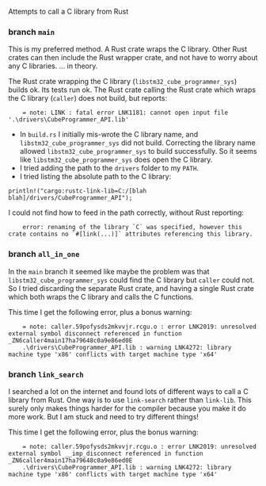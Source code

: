 Attempts to call a C library from Rust

### branch `main`
This is my preferred method. A Rust crate wraps the C library.  Other Rust crates can then include the Rust wrapper crate, and not have to worry about any C libraries.
... in theory.

The Rust crate wrapping the C library (`libstm32_cube_programmer_sys`) builds ok. Its tests run ok.
The Rust crate calling the Rust crate which wraps the C library (`caller`) does not build, but reports:
```
    = note: LINK : fatal error LNK1181: cannot open input file '.\drivers\CubeProgrammer_API.lib'
```

- In `build.rs` I initially mis-wrote the C library name, and `libstm32_cube_programmer_sys` did not build. Correcting the library name allowed `libstm32_cube_programmer_sys` to build successfully. So it seems like `libstm32_cube_programmer_sys` does open the C library.
- I tried adding the path to the `drivers` folder to my `PATH`.
- I tried listing the absolute path to the C library:
```
println!("cargo:rustc-link-lib=C:/[blah blah]/drivers/CubeProgrammer_API");
```
I could not find how to feed in the path correctly, without Rust reporting:
```
    error: renaming of the library `C` was specified, however this crate contains no `#[link(...)]` attributes referencing this library.
```

### branch `all_in_one`
In the `main` branch it seemed like maybe the problem was that `libstm32_cube_programmer_sys` could find the C library but `caller` could not. So I tried discarding the separate Rust crate, and having a single Rust crate which both wraps the C library and calls the C functions.

This time I get the following error, plus a bonus warning:
```
    = note: caller.59pofysds2mkvvjr.rcgu.o : error LNK2019: unresolved external symbol disconnect referenced in function _ZN6caller4main17ha79648c0a9e86ed0E
    .\drivers\CubeProgrammer_API.lib : warning LNK4272: library machine type 'x86' conflicts with target machine type 'x64'
```

### branch `link_search`
I searched a lot on the internet and found lots of different ways to call a C library from Rust. One way is to use `link-search` rather than `link-lib`. This surely only makes things harder for the compiler because you make it do more work. But I am stuck and need to try different things!

This time I get the following error, plus the bonus warning:
```
    = note: caller.59pofysds2mkvvjr.rcgu.o : error LNK2019: unresolved external symbol __imp_disconnect referenced in function _ZN6caller4main17ha79648c0a9e86ed0E
    .\drivers\CubeProgrammer_API.lib : warning LNK4272: library machine type 'x86' conflicts with target machine type 'x64'
```
